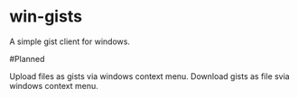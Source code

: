 win-gists
=========

A simple gist client for windows. 

#Planned

Upload files as gists via windows context menu. 
Download gists as file svia windows context menu.
